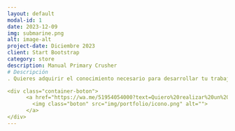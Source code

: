 ```yaml
---
layout: default
modal-id: 1
date: 2023-12-09
img: submarine.png
alt: image-alt
project-date: Diciembre 2023
client: Start Bootstrap
category: store
description: Manual Primary Crusher
# Descripción
. Quieres adquirir el conocimiento necesario para desarrollar tu trabajo en el mantenimiento de Chancadoras Giratorias  

<div class="container-boton">
      <a href="https://wa.me/51954054000?text=Quiero%20realizar%20un%20pedido" target="_blank">
        <img class="boton" src="img/portfolio/icono.png" alt="">
      </a>
</div>
---
```



